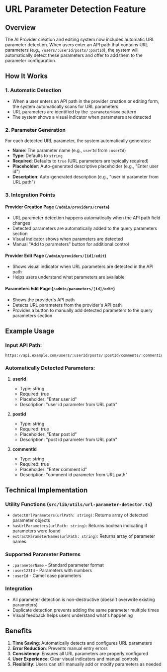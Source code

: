 # URL Parameter Detection Feature

## Overview

The AI Provider creation and editing system now includes automatic URL parameter detection. When users enter an API path that contains URL parameters (e.g., `/users/:userId/posts/:postId`), the system will automatically detect these parameters and offer to add them to the parameter configuration.

## How It Works

### 1. Automatic Detection
- When a user enters an API path in the provider creation or editing form, the system automatically scans for URL parameters
- URL parameters are identified by the `:parameterName` pattern
- The system shows a visual indicator when parameters are detected

### 2. Parameter Generation
For each detected URL parameter, the system automatically generates:
- **Name**: The parameter name (e.g., `userId` from `:userId`)
- **Type**: Defaults to `string`
- **Required**: Defaults to `true` (URL parameters are typically required)
- **Placeholder**: Auto-generated descriptive placeholder (e.g., "Enter user id")
- **Description**: Auto-generated description (e.g., "user id parameter from URL path")

### 3. Integration Points

#### Provider Creation Page (`/admin/providers/create`)
- URL parameter detection happens automatically when the API path field changes
- Detected parameters are automatically added to the query parameters section
- Visual indicator shows when parameters are detected
- Manual "Add to parameters" button for additional control

#### Provider Edit Page (`/admin/providers/[id]/edit`)
- Shows visual indicator when URL parameters are detected in the API path
- Helps users understand what parameters are available

#### Parameters Edit Page (`/admin/parameters/[id]/edit`)
- Shows the provider's API path
- Detects URL parameters from the provider's API path
- Provides a button to manually add detected parameters to the query parameters section

## Example Usage

### Input API Path:
```
https://api.example.com/users/:userId/posts/:postId/comments/:commentId
```

### Automatically Detected Parameters:
1. **userId**
   - Type: string
   - Required: true
   - Placeholder: "Enter user id"
   - Description: "user id parameter from URL path"

2. **postId**
   - Type: string
   - Required: true
   - Placeholder: "Enter post id"
   - Description: "post id parameter from URL path"

3. **commentId**
   - Type: string
   - Required: true
   - Placeholder: "Enter comment id"
   - Description: "comment id parameter from URL path"

## Technical Implementation

### Utility Functions (`src/lib/utils/url-parameter-detector.ts`)

- `detectUrlParameters(urlPath: string)`: Returns array of detected parameter objects
- `hasUrlParameters(urlPath: string)`: Returns boolean indicating if parameters were found
- `extractParameterNames(urlPath: string)`: Returns array of parameter names

### Supported Parameter Patterns
- `:parameterName` - Standard parameter format
- `:user123Id` - Parameters with numbers
- `:userId` - Camel case parameters

### Integration
- All parameter detection is non-destructive (doesn't overwrite existing parameters)
- Duplicate detection prevents adding the same parameter multiple times
- Visual feedback helps users understand what's happening

## Benefits

1. **Time Saving**: Automatically detects and configures URL parameters
2. **Error Reduction**: Prevents manual entry errors
3. **Consistency**: Ensures all URL parameters are properly configured
4. **User Experience**: Clear visual indicators and manual controls
5. **Flexibility**: Users can still manually add or modify parameters as needed 